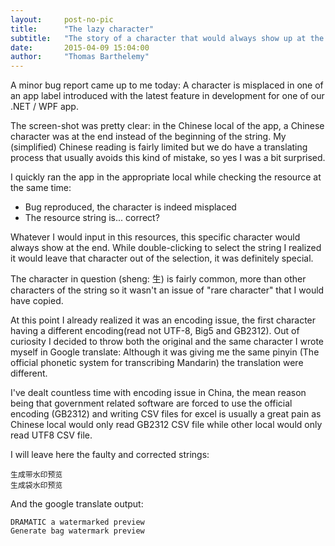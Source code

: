 ```yaml
---
layout:     post-no-pic
title:      "The lazy character"
subtitle:   "The story of a character that would always show up at the end"
date:       2015-04-09 15:04:00
author:     "Thomas Barthelemy"
---
```


A minor bug report came up to me today:
A character is misplaced in one of an app label introduced with the latest feature in development for one of our .NET / WPF app.

The screen-shot was pretty clear: in the Chinese local of the app, a Chinese character was at the end instead of the beginning of the string.
My (simplified) Chinese reading is fairly limited but we do have a translating process that usually avoids this kind of mistake, so yes I was a bit surprised.

I quickly ran the app in the appropriate local while checking the resource at the same time:

- Bug reproduced, the character is indeed misplaced
- The resource string is... correct?

Whatever I would input in this resources, this specific character would always show at the end.
While double-clicking to select the string I realized it would leave that character out of the selection, it was definitely special.

The character in question (sheng: 生) is fairly common, more than other characters of the string so it wasn't an issue of "rare character" that I would have copied.

At this point I already realized it was an encoding issue, the first character having a different encoding(read not UTF-8, Big5 and GB2312).
Out of curiosity I decided to throw both the original and the same character I wrote myself in Google translate:
Although it was giving me the same pinyin (The official phonetic system for transcribing Mandarin) the translation were different.

I've dealt countless time with encoding issue in China, the mean reason being that government related software are forced to use the official encoding (GB2312) and writing CSV files for excel is usually a great pain as Chinese local would only read GB2312 CSV file while other local would only read UTF8 CSV file.

I will leave here the faulty and corrected strings:
    
    ⽣成带水印预览
    生成袋水印预览

And the google translate output:

    DRAMATIC a watermarked preview
    Generate bag watermark preview
